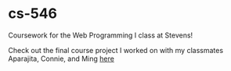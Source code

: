 # cs-546
Coursework for the Web Programming I class at Stevens!

Check out the final course project I worked on with my classmates Aparajita, Connie, and Ming [here](https://github.com/meghamansuria/jim-app.git "Jim App")
